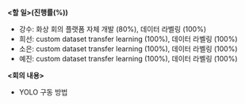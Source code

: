 **<할 일>(진행률(%))**

* 강수: 화상 회의 플랫폼 자체 개발 (80%), 데이터 라벨링 (100%)
* 희선: custom dataset transfer learning (100%), 데이터 라벨링 (100%)
* 소은: custom dataset transfer learning (100%), 데이터 라벨링 (100%)
* 예진: custom dataset transfer learning (100%), 데이터 라벨링 (100%)





**<회의 내용>**

* YOLO 구동 방법

